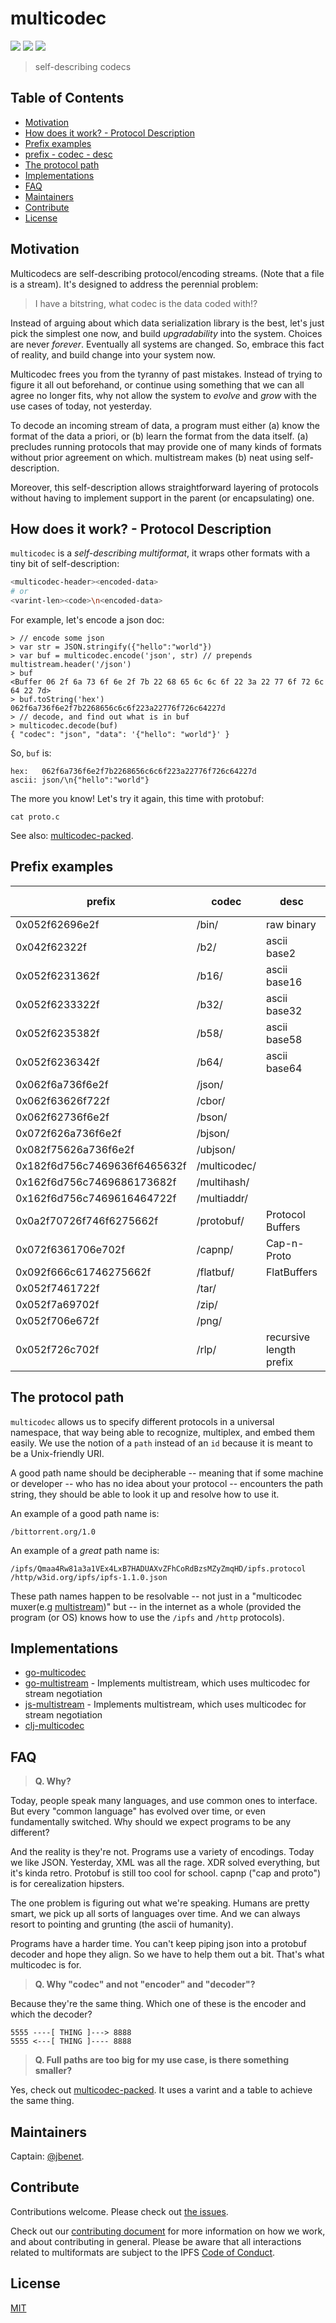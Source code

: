 # multicodec

[![](https://img.shields.io/badge/made%20by-Protocol%20Labs-blue.svg?style=flat-square)](http://ipn.io)
[![](https://img.shields.io/badge/project-multiformats-blue.svg?style=flat-square)](http://github.com/multiformats/multiformats)
[![](https://img.shields.io/badge/freenode-%23ipfs-blue.svg?style=flat-square)](http://webchat.freenode.net/?channels=%23ipfs)

> self-describing codecs

## Table of Contents

- [Motivation](#motivation)
- [How does it work? - Protocol Description](#how-does-it-work---protocol-description)
- [Prefix examples](#prefix-examples)
- [prefix - codec - desc](#prefix---codec---desc)
- [The protocol path](#the-protocol-path)
- [Implementations](#implementations)
- [FAQ](#faq)
- [Maintainers](#maintainers)
- [Contribute](#contribute)
- [License](#license)

## Motivation

Multicodecs are self-describing protocol/encoding streams. (Note that a file is a stream). It's designed to address the perennial problem:

> I have a bitstring, what codec is the data coded with!?

Instead of arguing about which data serialization library is the best, let's just pick the simplest one now, and build _upgradability_ into the system. Choices are never _forever_. Eventually all systems are changed. So, embrace this fact of reality, and build change into your system now.

Multicodec frees you from the tyranny of past mistakes. Instead of trying to figure it all out beforehand, or continue using something that we can all agree no longer fits, why not allow the system to _evolve_ and _grow_ with the use cases of today, not yesterday.

To decode an incoming stream of data, a program must either (a) know the format of the data a priori, or (b) learn the format from the data itself. (a) precludes running protocols that may provide one of many kinds of formats without prior agreement on which. multistream makes (b) neat using self-description.

Moreover, this self-description allows straightforward layering of protocols without having to implement support in the parent (or encapsulating) one.

## How does it work? - Protocol Description

`multicodec` is a _self-describing multiformat_, it wraps other formats with a tiny bit of self-description:

```sh
<multicodec-header><encoded-data>
# or
<varint-len><code>\n<encoded-data>
```

For example, let's encode a json doc:

```node
> // encode some json
> var str = JSON.stringify({"hello":"world"})
> var buf = multicodec.encode('json', str) // prepends multistream.header('/json')
> buf
<Buffer 06 2f 6a 73 6f 6e 2f 7b 22 68 65 6c 6c 6f 22 3a 22 77 6f 72 6c 64 22 7d>
> buf.toString('hex')
062f6a736f6e2f7b2268656c6c6f223a22776f726c64227d
> // decode, and find out what is in buf
> multicodec.decode(buf)
{ "codec": "json", "data": '{"hello": "world"}' }
```

So, `buf` is:

```
hex:   062f6a736f6e2f7b2268656c6c6f223a22776f726c64227d
ascii: json/\n{"hello":"world"}
```

The more you know! Let's try it again, this time with protobuf:

```
cat proto.c
```

See also: [multicodec-packed](./multicodec-packed.md).

## Prefix examples


| prefix         | codec | desc        | type  | [packed encoding](https://github.com/multiformats/multicodec/blob/master/multicodec-packed.md)|
|----------------|-------|-------------|-------|---------------------------------------|
|0x052f62696e2f  | /bin/ |raw binary   |binary | 0x00 |
|0x042f62322f    | /b2/  |ascii base2  |binary | | 
|0x052f6231362f  | /b16/ |ascii base16 |hex    | |
|0x052f6233322f  | /b32/ |ascii base32 |       | | 
|0x052f6235382f  | /b58/ |ascii base58 |       | |
|0x052f6236342f  | /b64/ |ascii base64 |       | |
|0x062f6a736f6e2f  |/json/ |             |json   | |
|0x062f63626f722f  |/cbor/ |             |json   | |
|0x062f62736f6e2f  |/bson/ |             |json   | |
|0x072f626a736f6e2f|/bjson/|             |json   | |
|0x082f75626a736f6e2f| /ubjson/|         |json   | |
|0x182f6d756c7469636f6465632f | /multicodec/ | | multiformat | 0x40 |
|0x162f6d756c7469686173682f   | /multihash/  | | multiformat | 0x41 |
|0x162f6d756c7469616464722f   | /multiaddr/  | | multiformat | 0x42 |
|0x0a2f70726f746f6275662f |/protobuf/ | Protocol Buffers |protobuf| |
|0x072f6361706e702f       | /capnp/   | Cap-n-Proto      |protobuf| |
|0x092f666c61746275662f   |/flatbuf/  | FlatBuffers      |protobuf| |
|0x052f7461722f         |/tar/      |                 | archive | |
|0x052f7a69702f         |/zip/      |                 | archive | |
|0x052f706e672f         | /png/     |                 | archive | |
|0x052f726c702f         | /rlp/     | recursive length prefix | ethereum |  0x60 |
## The protocol path

`multicodec` allows us to specify different protocols in a universal namespace, that way being able to recognize, multiplex, and embed them easily. We use the notion of a `path` instead of an `id` because it is meant to be a Unix-friendly URI.

A good path name should be decipherable -- meaning that if some machine or developer -- who has no idea about your protocol -- encounters the path string, they should be able to look it up and resolve how to use it.

An example of a good path name is:

```
/bittorrent.org/1.0
```

An example of a _great_ path name is:

```
/ipfs/Qmaa4Rw81a3a1VEx4LxB7HADUAXvZFhCoRdBzsMZyZmqHD/ipfs.protocol
/http/w3id.org/ipfs/ipfs-1.1.0.json
```

These path names happen to be resolvable -- not just in a "multicodec muxer(e.g [multistream]())" but -- in the internet as a whole (provided the program (or OS) knows how to use the `/ipfs` and `/http` protocols).

## Implementations

- [go-multicodec](https://github.com/jbenet/go-multicodec)
- [go-multistream](https://github.com/whyrusleeping/go-multistream) - Implements multistream, which uses multicodec for stream negotiation
- [js-multistream](https://github.com/multiformats/js-multistream) - Implements multistream, which uses multicodec for stream negotiation
- [clj-multicodec](https://github.com/greglook/clj-multicodec)


## FAQ

> **Q. Why?**

Today, people speak many languages, and use common ones to interface. But every "common language" has evolved over time, or even fundamentally switched. Why should we expect programs to be any different?

And the reality is they're not. Programs use a variety of encodings. Today we like JSON. Yesterday, XML was all the rage. XDR solved everything, but it's kinda retro. Protobuf is still too cool for school. capnp ("cap and proto") is
for cerealization hipsters.

The one problem is figuring out what we're speaking. Humans are pretty smart, we pick up all sorts of languages over time. And we can always resort to pointing and grunting (the ascii of humanity).

Programs have a harder time. You can't keep piping json into a protobuf decoder and hope they align. So we have to help them out a bit. That's what multicodec is for.

> **Q. Why "codec" and not "encoder" and "decoder"?**

Because they're the same thing. Which one of these is the encoder and which the decoder?

    5555 ----[ THING ]---> 8888
    5555 <---[ THING ]---- 8888

> **Q. Full paths are too big for my use case, is there something smaller?**

Yes, check out [multicodec-packed](./multicodec-packed.md). It uses a varint and a table to achieve the same thing.

## Maintainers

Captain: [@jbenet](https://github.com/jbenet).

## Contribute

Contributions welcome. Please check out [the issues](https://github.com/multiformats/multicodec/issues).

Check out our [contributing document](https://github.com/multiformats/multiformats/blob/master/contributing.md) for more information on how we work, and about contributing in general. Please be aware that all interactions related to multiformats are subject to the IPFS [Code of Conduct](https://github.com/ipfs/community/blob/master/code-of-conduct.md).

## License

[MIT](LICENSE)
